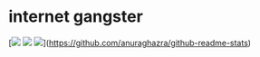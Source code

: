 # internet gangster

[![](https://komarev.com/ghpvc/?username=notcarlton)
[![](https://github-readme-stats.vercel.app/api?username=notcarlton)](https://github.com/anuraghazra/github-readme-stats) ![](https://github-readme-stats.vercel.app/api/top-langs/?username=notcarlton)](https://github.com/anuraghazra/github-readme-stats)
